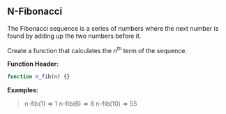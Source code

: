 ## N-Fibonacci
The Fibonacci sequence is a series of numbers where the next number is found by adding up the two numbers before it.

Create a function that calculates the _n_<sup>th</sup> term of the sequence.

**Function Header:**
```javascript
function n_fib(n) {}
```

**Examples:**
> n-fib(1) => 1
> n-fib(6) => 8
> n-fib(10) => 55